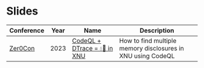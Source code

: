 # Slides

| Conference 	| Year 	| Name                        	| Description                                                 	|
|------------	|------	|-----------------------------	|-------------------------------------------------------------	|
| [Zer0Con](https://zer0con.org/archive/2023.html)    	| 2023 	| [CodeQL + DTrace = 💧🐞 in XNU](2023/zer0con) 	| How to find multiple memory disclosures in XNU using CodeQL 	|
